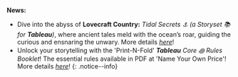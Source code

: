 **News:**
- Dive into the abyss of **Lovecraft Country:** _Tidal Secrets ⚓️_ _(a Storyset 📚 for **Tableau**)_, where ancient tales meld with the ocean’s roar, guiding the curious and ensnaring the unwary. More details _[here](/games/Tableau/TidalSecrets)_!<br />
- Unlock your storytelling with the 'Print-N-Fold' _**Tableau**_ _Core ꩜ Rules Booklet_! The essential rules available in PDF at 'Name Your Own Price'! More details _[here](/games/Tableau/TableauCore)_!
{: .notice--info}
